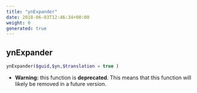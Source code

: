 ```yaml
---
title: "ynExpander"
date: 2018-06-03T12:46:34+00:00
weight: 0
generated: true
---
```


## ynExpander



```php
ynExpander($guid,$yn,$translation = true )
```



* **Warning:** this function is **deprecated**. This means that this function will likely be removed in a future version.


